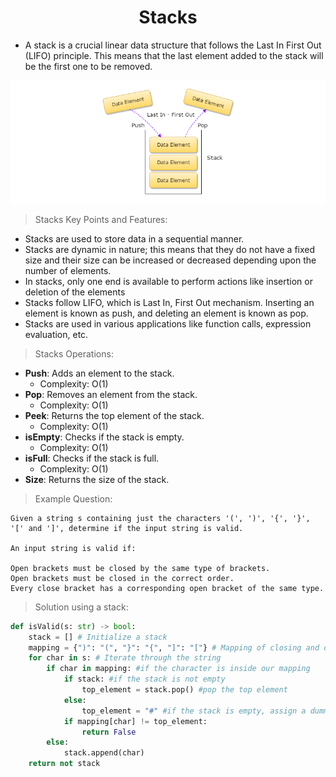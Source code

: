 <h1 align="center">Stacks</h1>

- A stack is a crucial linear data structure that follows the Last In First Out (LIFO) principle. This means that the last element added to the stack will be the first one to be removed.

<img src="../../../assets/Stacks.png"/>

> Stacks Key Points and Features:

- Stacks are used to store data in a sequential manner.
- Stacks are dynamic in nature; this means that they do not have a fixed size and their size can be increased or decreased depending upon the number of elements.
- In stacks, only one end is available to perform actions like insertion or deletion of the elements
- Stacks follow LIFO, which is Last In, First Out mechanism. Inserting an element is known as push, and deleting an element is known as pop.
- Stacks are used in various applications like function calls, expression evaluation, etc.

> Stacks Operations:

- **Push**: Adds an element to the stack.
  - Complexity: O(1)
- **Pop**: Removes an element from the stack.
  - Complexity: O(1)
- **Peek**: Returns the top element of the stack.
  - Complexity: O(1)
- **isEmpty**: Checks if the stack is empty.
  - Complexity: O(1)
- **isFull**: Checks if the stack is full.
  - Complexity: O(1)
- **Size**: Returns the size of the stack.

>Example Question:


```
Given a string s containing just the characters '(', ')', '{', '}', '[' and ']', determine if the input string is valid.

An input string is valid if:

Open brackets must be closed by the same type of brackets.
Open brackets must be closed in the correct order.
Every close bracket has a corresponding open bracket of the same type.

```	

> Solution using a stack:

```python
def isValid(s: str) -> bool:
    stack = [] # Initialize a stack
    mapping = {")": "(", "}": "{", "]": "["} # Mapping of closing and opening brackets
    for char in s: # Iterate through the string
        if char in mapping: #if the character is inside our mapping
            if stack: #if the stack is not empty
                top_element = stack.pop() #pop the top element
            else:
                top_element = "#" #if the stack is empty, assign a dummy value
            if mapping[char] != top_element:
                return False
        else:
            stack.append(char)
    return not stack
```

